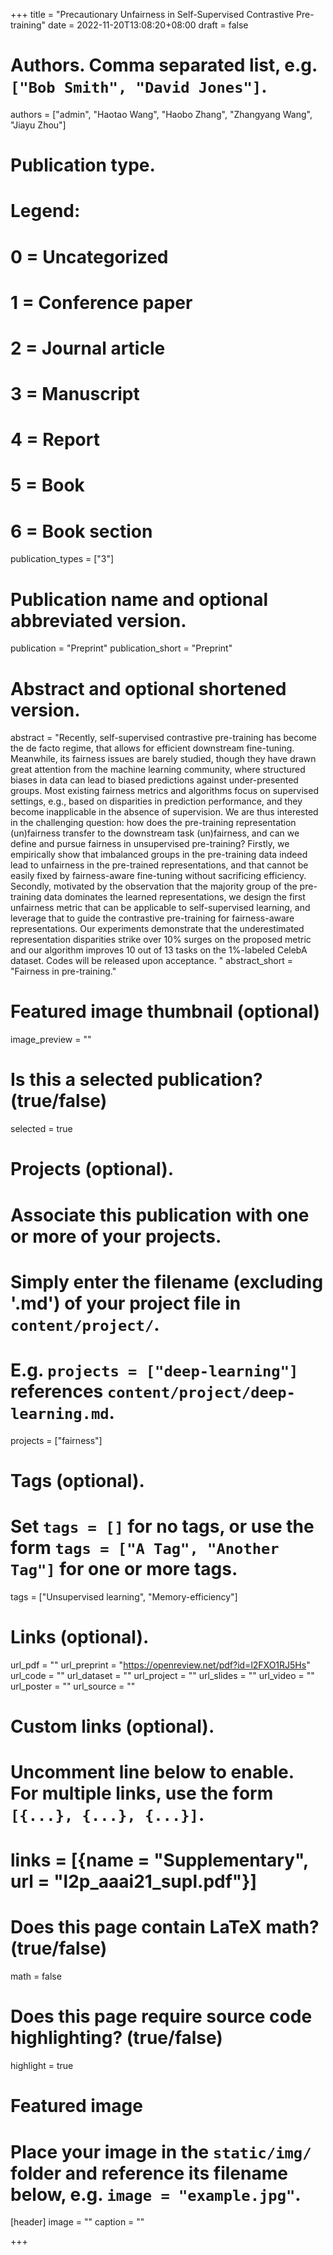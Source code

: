 +++
title = "Precautionary Unfairness in Self-Supervised Contrastive Pre-training"
date = 2022-11-20T13:08:20+08:00
draft = false

# Authors. Comma separated list, e.g. `["Bob Smith", "David Jones"]`.
authors = ["admin", "Haotao Wang", "Haobo Zhang", "Zhangyang Wang", "Jiayu Zhou"]

# Publication type.
# Legend:
# 0 = Uncategorized
# 1 = Conference paper
# 2 = Journal article
# 3 = Manuscript
# 4 = Report
# 5 = Book
# 6 = Book section
publication_types = ["3"]

# Publication name and optional abbreviated version.
publication = "Preprint"
publication_short = "Preprint"

# Abstract and optional shortened version.
abstract = "Recently, self-supervised contrastive pre-training has become the de facto regime, that allows for efficient downstream fine-tuning. Meanwhile, its fairness issues are barely studied, though they have drawn great attention from the machine learning community, where structured biases in data can lead to biased predictions against under-presented groups. Most existing fairness metrics and algorithms focus on supervised settings, e.g., based on disparities in prediction performance, and they become inapplicable in the absence of supervision. We are thus interested in the challenging question: how does the pre-training representation (un)fairness transfer to the downstream task (un)fairness, and can we define and pursue fairness in unsupervised pre-training? Firstly, we empirically show that imbalanced groups in the pre-training data indeed lead to unfairness in the pre-trained representations, and that cannot be easily fixed by fairness-aware fine-tuning without sacrificing efficiency. Secondly, motivated by the observation that the majority group of the pre-training data dominates the learned representations, we design the first unfairness metric that can be applicable to self-supervised learning, and leverage that to guide the contrastive pre-training for fairness-aware representations. Our experiments demonstrate that the underestimated representation disparities strike over 10% surges on the proposed metric and our algorithm improves 10 out of 13 tasks on the 1%-labeled CelebA dataset. Codes will be released upon acceptance. "
abstract_short = "Fairness in pre-training."

# Featured image thumbnail (optional)
image_preview = ""

# Is this a selected publication? (true/false)
selected = true

# Projects (optional).
#   Associate this publication with one or more of your projects.
#   Simply enter the filename (excluding '.md') of your project file in `content/project/`.
#   E.g. `projects = ["deep-learning"]` references `content/project/deep-learning.md`.
projects = ["fairness"]

# Tags (optional).
#   Set `tags = []` for no tags, or use the form `tags = ["A Tag", "Another Tag"]` for one or more tags.
tags = ["Unsupervised learning", "Memory-efficiency"]

# Links (optional).
url_pdf = ""
url_preprint = "https://openreview.net/pdf?id=l2FXO1RJ5Hs"
url_code = ""
url_dataset = ""
url_project = ""
url_slides = ""
url_video = ""
url_poster = ""
url_source = ""

# Custom links (optional).
#   Uncomment line below to enable. For multiple links, use the form `[{...}, {...}, {...}]`.
# links = [{name = "Supplementary", url = "l2p_aaai21_supl.pdf"}]

# Does this page contain LaTeX math? (true/false)
math = false

# Does this page require source code highlighting? (true/false)
highlight = true

# Featured image
# Place your image in the `static/img/` folder and reference its filename below, e.g. `image = "example.jpg"`.
[header]
image = ""
caption = ""

+++
